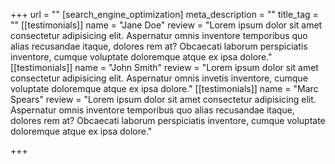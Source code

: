 +++
url = ""
[search_engine_optimization]
meta_description = ""
title_tag = ""
[[testimonials]]
name = "Jane Doe"
review = "Lorem ipsum dolor sit amet consectetur adipisicing elit. Aspernatur omnis inventore temporibus quo alias recusandae itaque, dolores rem at? Obcaecati laborum perspiciatis inventore, cumque voluptate doloremque atque ex ipsa dolore."
[[testimonials]]
name = "John Smith"
review = "Lorem ipsum dolor sit amet consectetur adipisicing elit. Aspernatur omnis invetis inventore, cumque voluptate doloremque atque ex ipsa dolore."
[[testimonials]]
name = "Marc Spears"
review = "Lorem ipsum dolor sit amet consectetur adipisicing elit. Aspernatur omnis inventore temporibus quo alias recusandae itaque, dolores rem at? Obcaecati laborum perspiciatis inventore, cumque voluptate doloremque atque ex ipsa dolore."

+++
